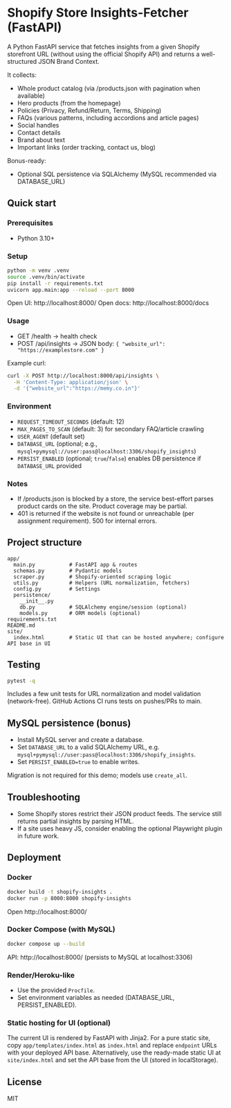 # Shopify Store Insights-Fetcher (FastAPI)

A Python FastAPI service that fetches insights from a given Shopify storefront URL (without using the official Shopify API) and returns a well-structured JSON Brand Context.

It collects:
- Whole product catalog (via /products.json with pagination when available)
- Hero products (from the homepage)
- Policies (Privacy, Refund/Return, Terms, Shipping)
- FAQs (various patterns, including accordions and article pages)
- Social handles
- Contact details
- Brand about text
- Important links (order tracking, contact us, blog)

Bonus-ready:
- Optional SQL persistence via SQLAlchemy (MySQL recommended via DATABASE_URL)

## Quick start

### Prerequisites
- Python 3.10+

### Setup

```bash
python -m venv .venv
source .venv/bin/activate
pip install -r requirements.txt
uvicorn app.main:app --reload --port 8000
```

Open UI: http://localhost:8000/
Open docs: http://localhost:8000/docs

### Usage

- GET /health -> health check
- POST /api/insights -> JSON body: `{ "website_url": "https://examplestore.com" }`

Example curl:

```bash
curl -X POST http://localhost:8000/api/insights \
  -H 'Content-Type: application/json' \
  -d '{"website_url":"https://memy.co.in"}'
```

### Environment

- `REQUEST_TIMEOUT_SECONDS` (default: 12)
- `MAX_PAGES_TO_SCAN` (default: 3) for secondary FAQ/article crawling
- `USER_AGENT` (default set)
- `DATABASE_URL` (optional; e.g., `mysql+pymysql://user:pass@localhost:3306/shopify_insights`)
- `PERSIST_ENABLED` (optional; `true`/`false`) enables DB persistence if `DATABASE_URL` provided

### Notes
- If /products.json is blocked by a store, the service best-effort parses product cards on the site. Product coverage may be partial.
- 401 is returned if the website is not found or unreachable (per assignment requirement). 500 for internal errors.

## Project structure

```
app/
  main.py           # FastAPI app & routes
  schemas.py        # Pydantic models
  scraper.py        # Shopify-oriented scraping logic
  utils.py          # Helpers (URL normalization, fetchers)
  config.py         # Settings
  persistence/
    __init__.py
    db.py           # SQLAlchemy engine/session (optional)
    models.py       # ORM models (optional)
requirements.txt
README.md
site/
  index.html        # Static UI that can be hosted anywhere; configure API base in UI
```

## Testing

```bash
pytest -q
```

Includes a few unit tests for URL normalization and model validation (network-free).
GitHub Actions CI runs tests on pushes/PRs to main.

## MySQL persistence (bonus)

- Install MySQL server and create a database.
- Set `DATABASE_URL` to a valid SQLAlchemy URL, e.g. `mysql+pymysql://user:pass@localhost:3306/shopify_insights`.
- Set `PERSIST_ENABLED=true` to enable writes.

Migration is not required for this demo; models use `create_all`.

## Troubleshooting

- Some Shopify stores restrict their JSON product feeds. The service still returns partial insights by parsing HTML.
- If a site uses heavy JS, consider enabling the optional Playwright plugin in future work.

## Deployment

### Docker

```bash
docker build -t shopify-insights .
docker run -p 8000:8000 shopify-insights
```

Open http://localhost:8000/

### Docker Compose (with MySQL)

```bash
docker compose up --build
```

API: http://localhost:8000/ (persists to MySQL at localhost:3306)

### Render/Heroku-like

- Use the provided `Procfile`.
- Set environment variables as needed (DATABASE_URL, PERSIST_ENABLED).

### Static hosting for UI (optional)

The current UI is rendered by FastAPI with Jinja2. For a pure static site, copy `app/templates/index.html` as `index.html` and replace `endpoint` URLs with your deployed API base.
Alternatively, use the ready-made static UI at `site/index.html` and set the API base from the UI (stored in localStorage).

## License

MIT
